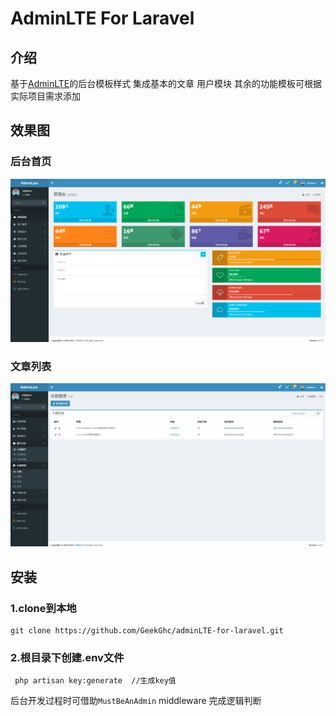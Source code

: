 # AdminLTE For Laravel

##  介绍
基于[AdminLTE](https://github.com/almasaeed2010/AdminLTE)的后台模板样式 集成基本的文章 用户模块 其余的功能模板可根据实际项目需求添加


## 效果图
### 后台首页
![image](public/screenshot/1.png)
### 文章列表
![image](public/screenshot/2.png)

## 安装
### 1.clone到本地
```
git clone https://github.com/GeekGhc/adminLTE-for-laravel.git
```
### 2.根目录下创建.env文件
```
 php artisan key:generate  //生成key值
```

后台开发过程时可借助`MustBeAnAdmin` middleware 完成逻辑判断
